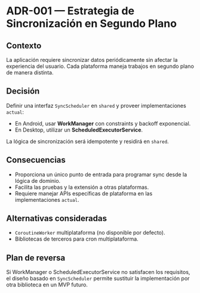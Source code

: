 # ADR-001 — Estrategia de Sincronización en Segundo Plano

## Contexto
La aplicación requiere sincronizar datos periódicamente sin afectar la experiencia del usuario. Cada plataforma maneja trabajos en segundo plano de manera distinta.

## Decisión
Definir una interfaz `SyncScheduler` en `shared` y proveer implementaciones `actual`:
- En Android, usar **WorkManager** con constraints y backoff exponencial.
- En Desktop, utilizar un **ScheduledExecutorService**.

La lógica de sincronización será idempotente y residirá en `shared`.

## Consecuencias
- Proporciona un único punto de entrada para programar sync desde la lógica de dominio.
- Facilita las pruebas y la extensión a otras plataformas.
- Requiere manejar APIs específicas de plataforma en las implementaciones `actual`.

## Alternativas consideradas
- `CoroutineWorker` multiplataforma (no disponible por defecto).
- Bibliotecas de terceros para cron multiplataforma.

## Plan de reversa
Si WorkManager o ScheduledExecutorService no satisfacen los requisitos, el diseño basado en `SyncScheduler` permite sustituir la implementación por otra biblioteca en un MVP futuro.